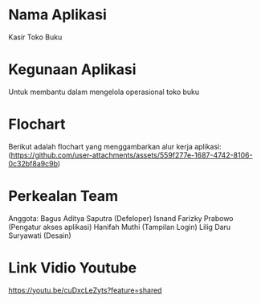 # Nama Aplikasi
Kasir Toko Buku
# Kegunaan Aplikasi
Untuk membantu dalam mengelola operasional toko buku
# Flochart
Berikut adalah flochart yang menggambarkan alur kerja aplikasi:
(https://github.com/user-attachments/assets/559f277e-1687-4742-8106-0c32bf8a9c9b)
# Perkealan Team
Anggota:
Bagus Aditya Saputra
(Defeloper)
Isnand Farizky Prabowo
(Pengatur akses aplikasi)
Hanifah Muthi
(Tampilan Login)
Lilig Daru Suryawati
(Desain)
# Link Vidio Youtube
https://youtu.be/cuDxcLeZyts?feature=shared
